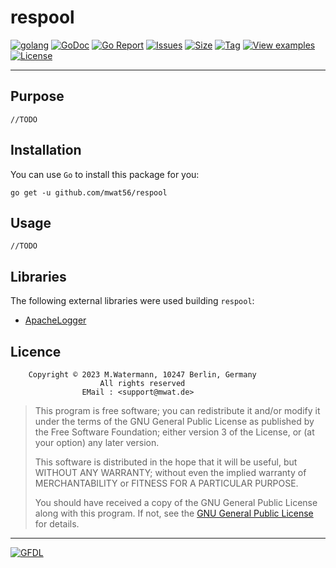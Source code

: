 # respool

[![golang](https://img.shields.io/badge/Language-Go-green.svg)](https://golang.org/)
[![GoDoc](https://godoc.org/github.com/mwat56/respool?status.svg)](https://godoc.org/github.com/mwat56/respool)
[![Go Report](https://goreportcard.com/badge/github.com/mwat56/respool)](https://goreportcard.com/report/github.com/mwat56/respool)
[![Issues](https://img.shields.io/github/issues/mwat56/respool.svg)](https://github.com/mwat56/respool/issues?q=is%3Aopen+is%3Aissue)
[![Size](https://img.shields.io/github/repo-size/mwat56/respool.svg)](https://github.com/mwat56/respool/)
[![Tag](https://img.shields.io/github/tag/mwat56/respool.svg)](https://github.com/mwat56/respool/tags)
[![View examples](https://img.shields.io/badge/learn%20by-examples-0077b3.svg)](https://github.com/mwat56/respool/blob/main/_demo/demo.go)
[![License](https://img.shields.io/github/mwat56/respool.svg)](https://github.com/mwat56/respool/blob/main/LICENSE)

----

## Purpose

    //TODO

## Installation

You can use `Go` to install this package for you:

    go get -u github.com/mwat56/respool

## Usage

    //TODO

## Libraries

The following external libraries were used building `respool`:

* [ApacheLogger](https://github.com/mwat56/apachelogger)

## Licence

        Copyright © 2023 M.Watermann, 10247 Berlin, Germany
                        All rights reserved
                    EMail : <support@mwat.de>

> This program is free software; you can redistribute it and/or modify it under the terms of the GNU General Public License as published by the Free Software Foundation; either version 3 of the License, or (at your option) any later version.
>
> This software is distributed in the hope that it will be useful, but WITHOUT ANY WARRANTY; without even the implied warranty of MERCHANTABILITY or FITNESS FOR A PARTICULAR PURPOSE.
>
> You should have received a copy of the GNU General Public License along with this program. If not, see the [GNU General Public License](http://www.gnu.org/licenses/gpl.html) for details.

----
[![GFDL](https://www.gnu.org/graphics/gfdl-logo-tiny.png)](http://www.gnu.org/copyleft/fdl.html)
